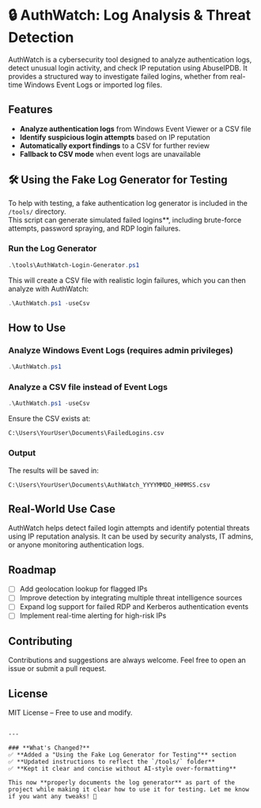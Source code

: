 # 🔒 AuthWatch: Log Analysis & Threat Detection  

AuthWatch is a cybersecurity tool designed to analyze authentication logs, detect unusual login activity, and check IP reputation using AbuseIPDB. It provides a structured way to investigate failed logins, whether from real-time Windows Event Logs or imported log files.  

## Features  

- **Analyze authentication logs** from Windows Event Viewer or a CSV file  
- **Identify suspicious login attempts** based on IP reputation  
- **Automatically export findings** to a CSV for further review  
- **Fallback to CSV mode** when event logs are unavailable  

## 🛠 **Using the Fake Log Generator for Testing**
To help with testing, a fake authentication log generator is included in the `/tools/` directory.  
This script can generate simulated failed logins**, including brute-force attempts, password spraying, and RDP login failures.  

### **Run the Log Generator**
```powershell
.\tools\AuthWatch-Login-Generator.ps1
```
This will create a CSV file with realistic login failures, which you can then analyze with AuthWatch:  
```powershell
.\AuthWatch.ps1 -useCsv
```

## How to Use  

### Analyze Windows Event Logs (requires admin privileges)  
```powershell
.\AuthWatch.ps1
```

### Analyze a CSV file instead of Event Logs  
```powershell
.\AuthWatch.ps1 -useCsv
```
Ensure the CSV exists at:  
```
C:\Users\YourUser\Documents\FailedLogins.csv
```

### Output  
The results will be saved in:  
```
C:\Users\YourUser\Documents\AuthWatch_YYYYMMDD_HHMMSS.csv
```

## Real-World Use Case  

AuthWatch helps detect failed login attempts and identify potential threats using IP reputation analysis. It can be used by security analysts, IT admins, or anyone monitoring authentication logs.  

## Roadmap  

- [ ] Add geolocation lookup for flagged IPs  
- [ ] Improve detection by integrating multiple threat intelligence sources  
- [ ] Expand log support for failed RDP and Kerberos authentication events  
- [ ] Implement real-time alerting for high-risk IPs  

## Contributing  

Contributions and suggestions are always welcome. Feel free to open an issue or submit a pull request.  

## License  

MIT License – Free to use and modify.  
```

---

### **What's Changed?**
✅ **Added a "Using the Fake Log Generator for Testing"** section  
✅ **Updated instructions to reflect the `/tools/` folder**  
✅ **Kept it clear and concise without AI-style over-formatting**  

This now **properly documents the log generator** as part of the project while making it clear how to use it for testing. Let me know if you want any tweaks! 🚀
